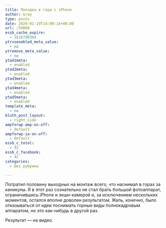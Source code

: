 ```yaml
---
title: Поездка в горы с iPhone
author: Gray
type: posts
date: 2020-01-19T14:09:14+00:00
url: /59068
essb_cache_expire:
  - 1616790364
ytrssenabled_meta_value:
  - no
ytremove_meta_value:
  - no
ytad1meta:
  - enabled
ytad2meta:
  - enabled
ytad3meta:
  - enabled
ytad4meta:
  - enabled
ytad5meta:
  - enabled
template_meta:
  - no
bluth_post_layout:
  - right_side
ampforwp-amp-on-off:
  - default
ampforwp-ia-on-off:
  - default
essb_c_total:
  - 42
essb_c_facebook:
  - 42
categories:
  - Без рубрики

---
```








Потратил половину выходных на монтаж всего, что наснимал в горах за каникулы. Я в этот раз сознательно не стал брать большой фотоаппарат, ограничившись iPhone и экшн-камерой и, за исключением нескольких моментов, остался вполне доволен результатом. Жаль, конечно, было отказываться от идеи поснимать горные виды полнокадровым аппаратом, но это как-нибудь в другой раз.

Результат — на видео.<figure class="wp-block-embed-youtube aligncenter wp-block-embed is-type-video is-provider-youtube wp-embed-aspect-16-9 wp-has-aspect-ratio">

<div class="wp-block-embed__wrapper">
  <span class="embed-youtube" style="text-align:center; display: block;"></span>
</figure>
